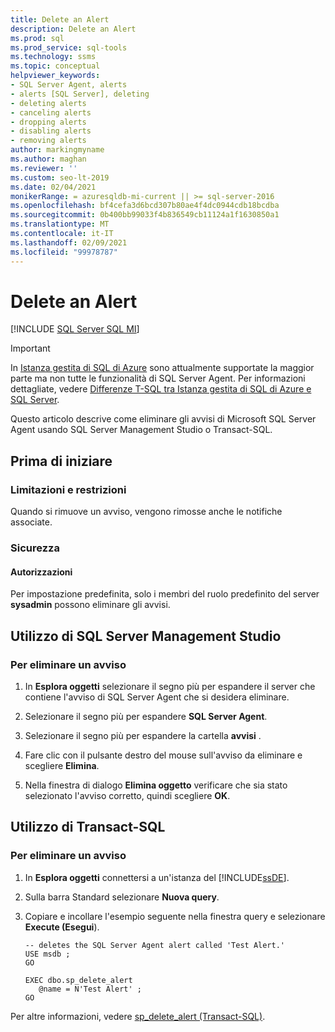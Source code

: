```yaml
---
title: Delete an Alert
description: Delete an Alert
ms.prod: sql
ms.prod_service: sql-tools
ms.technology: ssms
ms.topic: conceptual
helpviewer_keywords:
- SQL Server Agent, alerts
- alerts [SQL Server], deleting
- deleting alerts
- canceling alerts
- dropping alerts
- disabling alerts
- removing alerts
author: markingmyname
ms.author: maghan
ms.reviewer: ''
ms.custom: seo-lt-2019
ms.date: 02/04/2021
monikerRange: = azuresqldb-mi-current || >= sql-server-2016
ms.openlocfilehash: bf4cefa3d6bcd307b80ae4f4dc0944cdb18bcdba
ms.sourcegitcommit: 0b400bb99033f4b836549cb11124a1f1630850a1
ms.translationtype: MT
ms.contentlocale: it-IT
ms.lasthandoff: 02/09/2021
ms.locfileid: "99978787"
---
```

# <a name="delete-an-alert"></a>Delete an Alert

[!INCLUDE [SQL Server SQL MI](../../includes/applies-to-version/sql-asdbmi.md)]

> [!IMPORTANT]
> In [Istanza gestita di SQL di Azure](/azure/sql-database/sql-database-managed-instance) sono attualmente supportate la maggior parte ma non tutte le funzionalità di SQL Server Agent. Per informazioni dettagliate, vedere [Differenze T-SQL tra Istanza gestita di SQL di Azure e SQL Server](/azure/sql-database/sql-database-managed-instance-transact-sql-information#sql-server-agent).

Questo articolo descrive come eliminare gli avvisi di Microsoft SQL Server Agent usando SQL Server Management Studio o Transact-SQL.

## <a name="before-you-begin"></a><a name="BeforeYouBegin"></a>Prima di iniziare

### <a name="limitations-and-restrictions"></a><a name="Restrictions"></a>Limitazioni e restrizioni

Quando si rimuove un avviso, vengono rimosse anche le notifiche associate.

### <a name="security"></a><a name="Security"></a>Sicurezza

#### <a name="permissions"></a><a name="Permissions"></a>Autorizzazioni

Per impostazione predefinita, solo i membri del ruolo predefinito del server **sysadmin** possono eliminare gli avvisi.  

## <a name="using-sql-server-management-studio"></a><a name="SSMSProcedure"></a>Utilizzo di SQL Server Management Studio

### <a name="to-delete-an-alert"></a>Per eliminare un avviso

1. In **Esplora oggetti** selezionare il segno più per espandere il server che contiene l'avviso di SQL Server Agent che si desidera eliminare.

2. Selezionare il segno più per espandere **SQL Server Agent**.

3. Selezionare il segno più per espandere la cartella **avvisi** .

4. Fare clic con il pulsante destro del mouse sull'avviso da eliminare e scegliere **Elimina**.

5. Nella finestra di dialogo **Elimina oggetto** verificare che sia stato selezionato l'avviso corretto, quindi scegliere **OK**.

## <a name="using-transact-sql"></a><a name="TsqlProcedure"></a>Utilizzo di Transact-SQL

### <a name="to-delete-an-alert"></a>Per eliminare un avviso

1. In **Esplora oggetti** connettersi a un'istanza del [!INCLUDE[ssDE](../../includes/ssde_md.md)].

2. Sulla barra Standard selezionare **Nuova query**.  

3. Copiare e incollare l'esempio seguente nella finestra query e selezionare **Execute (Esegui**).

    ```
    -- deletes the SQL Server Agent alert called 'Test Alert.'
    USE msdb ;
    GO
  
    EXEC dbo.sp_delete_alert
       @name = N'Test Alert' ;
    GO
    ```

Per altre informazioni, vedere [sp_delete_alert (Transact-SQL)](../../relational-databases/system-stored-procedures/sp-delete-alert-transact-sql.md).
